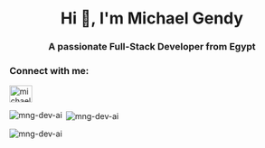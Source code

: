 <h1 align="center">Hi 👋, I'm Michael Gendy</h1>
<h3 align="center">A passionate Full-Stack Developer from Egypt</h3>

<h3 align="left">Connect with me:</h3>
<p align="left">
<a href="https://linkedin.com/in/michael-gendy-b356a2184/" target="blank"><img align="center" src="https://raw.githubusercontent.com/rahuldkjain/github-profile-readme-generator/master/src/images/icons/Social/linked-in-alt.svg" alt="michael-gendy-b356a2184/" height="30" width="40" /></a>
</p>

<p><img align="left" src="https://github-readme-stats.vercel.app/api/top-langs?username=mng-dev-ai&show_icons=true&locale=en&layout=compact" alt="mng-dev-ai" /></p>

<p>&nbsp;<img align="center" src="https://github-readme-stats.vercel.app/api?username=mng-dev-ai&show_icons=true&locale=en" alt="mng-dev-ai" /></p>

<p><img align="center" src="https://github-readme-streak-stats.herokuapp.com/?user=mng-dev-ai&" alt="mng-dev-ai" /></p>
